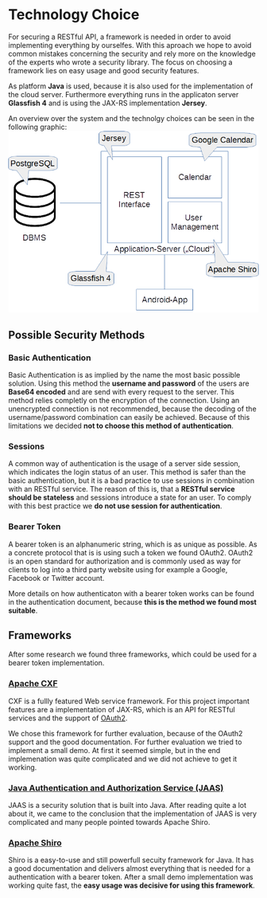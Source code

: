 # Technology Choice

For securing a RESTful API, a framework is needed in order to avoid implementing everything by ourselfes. With this aproach we hope to avoid common mistakes concerning the security and rely more on the knowledge of the experts who wrote a security library. The focus on choosing a framework lies on easy usage and good security features.

As platform **Java** is used, because it is also used for the implementation of the cloud server. Furthermore everything runs in the applicaton server **Glassfish 4** and is using the JAX-RS implementation **Jersey**.

An overview over the system and the technolgy choices can be seen in the following graphic:
![System Overview](image/System_Overview.png)

## Possible Security Methods

### Basic Authentication
Basic Authentication is as implied by the name the most basic possible solution. Using this method the **username and password** of the users are **Base64 encoded** and are send with every request to the server. This method relies completly on the encryption of the connection. Using an unencrypted connection is not recommended, because the decoding of the username/password combination can easily be achieved. Because of this limitations we decided **not to choose this method of authentication**.

### Sessions
A common way of authentication is the usage of a server side session, which indicates the login status of an user. This method is safer than the basic authentication, but it is a bad practice to use sessions in combination with an RESTful service. The reason of this is, that a **RESTful service should be stateless** and sessions introduce a state for an user. To comply with this best practice we **do not use session for authentication**.

### Bearer Token
A bearer token is an alphanumeric string, which is as unique as possible. As a concrete protocol that is is using such a token we found OAuth2. OAuth2 is an open standard for authorization and is commonly used as way for clients to log into a third party website using for example a Google, Facebook or Twitter account. 

More details on how authenticaton with a bearer token works can be found in the authentication document, because **this is the method we found most suitable**.

## Frameworks

After some research we found three frameworks, which could be used for a bearer token implementation.

### [Apache CXF](http://cxf.apache.org/) 
CXF is a fullly featured Web service framework. For this project important features are a implementation of JAX-RS, which is an API for RESTful services and the support of [OAuth2](http://cxf.apache.org/docs/jax-rs-oauth2.html). 

We chose this framework for further evaluation, because of the OAuth2 support and the good documentation. For further evaluation we tried to implement a small demo. At first it seemed simple, but in the end implemenation was quite complicated and we did not achieve to get it working.

### [Java Authentication and Authorization Service (JAAS)](http://www.oracle.com/technetwork/java/javase/jaas/index.html) 
JAAS is a security solution that is built into Java. After reading quite a lot about it, we came to the conclusion that the implementation of JAAS is very complicated and many people pointed towards Apache Shiro.

### [Apache Shiro](http://shiro.apache.org/) 
Shiro is a easy-to-use and still powerfull secuity framework for Java. It has a good documentation and delivers almost everything that is needed for a authentication with a bearer token. After a small demo implementation was working quite fast, the **easy usage was decisive for using this framework**.